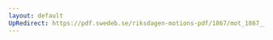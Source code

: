 ```yaml
---
layout: default
UpRedirect: https://pdf.swedeb.se/riksdagen-motions-pdf/1867/mot_1867__fk__00009.pdf
---
```

